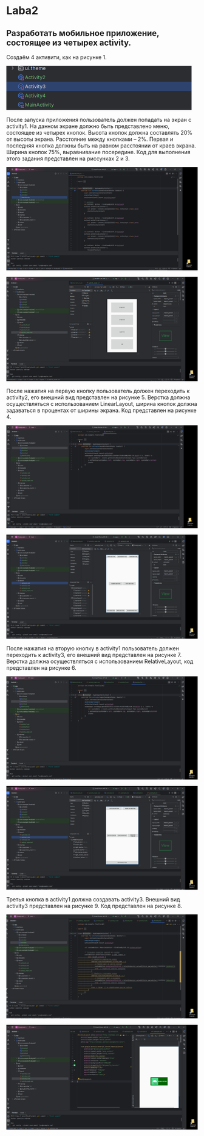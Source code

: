 # Laba2
## Разработать мобильное приложение, состоящее из четырех activity. 
Создаём 4 активити, как на рисунке 1.

![1](https://github.com/Ma4eta4/Laba2/blob/main/1.png)

После запуска приложения пользователь должен попадать на экран с  activity1. На данном экране должно быть представлено меню, состоящее из четырех кнопок. Высота кнопок должна составлять 20% от высоты экрана. Расстояние между кнопками – 2%. Первая и последняя кнопка должны быть на равном расстоянии от краев экрана. Ширина кнопок 75%, выравнивание посередине. Код для выполнения этого задания представлен на риссунках 2 и 3.

![2](https://github.com/Ma4eta4/Laba2/blob/main/2.png)

![3](https://github.com/Ma4eta4/Laba2/blob/main/3.png)

После нажатия на первую кнопку пользователь должен переходить к activity2, его внешний вид представлен на рисунке 5. Верстка должна осуществляться с использованием LinearLayout, ширина кнопок должна задаваться в процентах от ширины экрана. Код представлен на рисунке 4.

![4](https://github.com/Ma4eta4/Laba2/blob/main/4.png)

![5](https://github.com/Ma4eta4/Laba2/blob/main/5.png)

После нажатия на вторую кнопку в activity1 пользователь должен переходить к activity3, его внешний вид представлен на рисунке 7. Верстка должна осуществляться с использованием RelativeLayout, код представлен на рисунке 6.

![6](https://github.com/Ma4eta4/Laba2/blob/main/6.png)

![7](https://github.com/Ma4eta4/Laba2/blob/main/7.png)

Третья кнопка в activity1 должна создавать activity3. Внешний вид activity3 представлен на рисунке 9. Код представлен на рисунке 8.

![8](https://github.com/Ma4eta4/Laba2/blob/main/8.png)

![9](https://github.com/Ma4eta4/Laba2/blob/main/9.png)
